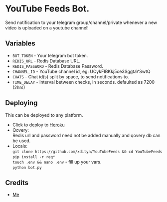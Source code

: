 # YouTube Feeds Bot.
Send notification to your telegram group/channel/private whenever a new video is uploaded on a youtube channel!

## Variables
- `BOT_TOKEN` - Your telegram bot token.
- `REDIS_URL` - Redis Database URL.
- `REDIS_PASSWORD` - Redis Database Password.
- `CHANNEL_ID` - YouTube channel id, eg: UCykFIBKkj5ce3SggtaYSwtQ
- `CHATS` - Chat id(s) split by space, to send notifications to.
- `TIME_DELAY` - Interval between checks, in seconds. defaulted as 7200 (2hrs) 

## Deploying
This can be deployed to any platform.
- Click to deploy to [Heroku](https://heroku.com/deploy?template=https://github.com/xditya/YouTubeFeeds)
- Qovery:    
  Redis url and password need not be added manually and qovery db can be used.
- Locals:   
  `git clone https://github.com/xditya/YouTubeFeeds && cd YouTubeFeeds`   
  `pip install -r req*`   
  `touch .env && nano .env` - fill up your vars.   
  `python bot.py`   

## Credits
- [Me](https://xditya.me)